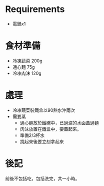 # Requirements

* 電鍋x1

# 食材準備

* 冷凍蔬菜 200g
* 通心麵 75g
* 冷凍肉沫 120g

# 處理

* 冷凍蔬菜裝鐵盒以90熱水沖兩次
* 需要蒸
  - 通心麵放於鐵碗中，已過濾的水面蓋過麵
  - 肉沫放置在鐵盒中，要蓋起來。
  - 準備2/3杯水
  - 跳起來後要立刻拿起來
  
# 後記

前後不包括吃，包括洗完，共一小時。
